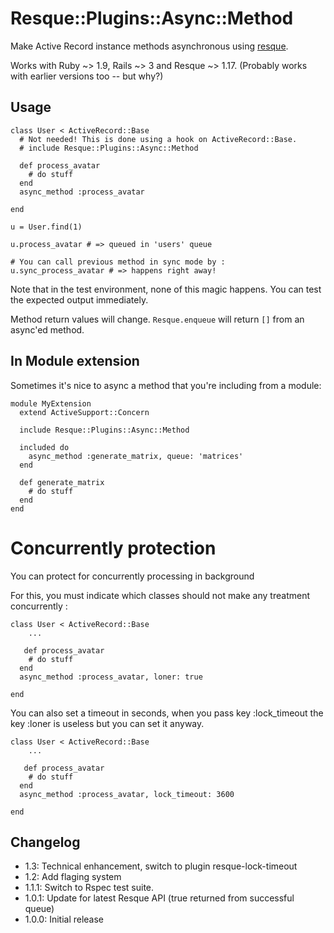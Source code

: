 Resque::Plugins::Async::Method
==============================

Make Active Record instance methods asynchronous using [resque](http://www.github.com/defunkt/resque).

Works with Ruby ~> 1.9, Rails ~> 3 and Resque ~> 1.17. (Probably works with earlier versions too -- but why?)

Usage
-----

    class User < ActiveRecord::Base
      # Not needed! This is done using a hook on ActiveRecord::Base.
      # include Resque::Plugins::Async::Method

      def process_avatar
        # do stuff
      end
      async_method :process_avatar

    end

    u = User.find(1)

    u.process_avatar # => queued in 'users' queue
    
	# You can call previous method in sync mode by :
    u.sync_process_avatar # => happens right away!

Note that in the test environment, none of this magic happens. You can test the expected output immediately.

Method return values will change. `Resque.enqueue` will return `[]` from an async'ed method.

## In Module extension

Sometimes it's nice to async a method that you're including from a module:

    module MyExtension
      extend ActiveSupport::Concern

      include Resque::Plugins::Async::Method

      included do
        async_method :generate_matrix, queue: 'matrices'
      end

      def generate_matrix
        # do stuff
      end
    end

# Concurrently protection

You can protect for concurrently processing in background

For this, you must indicate which classes should not make any treatment concurrently :

    class User < ActiveRecord::Base
		...

       def process_avatar
        # do stuff
      end
      async_method :process_avatar, loner: true

    end

You can also set a timeout in seconds, when you pass key :lock_timeout the key :loner is useless but you can set it anyway.

    class User < ActiveRecord::Base
		...

       def process_avatar
        # do stuff
      end
      async_method :process_avatar, lock_timeout: 3600

    end


Changelog
---------
* 1.3: Technical enhancement, switch to plugin resque-lock-timeout
* 1.2: Add flaging system
* 1.1.1: Switch to Rspec test suite.
* 1.0.1: Update for latest Resque API (true returned from successful queue)
* 1.0.0: Initial release